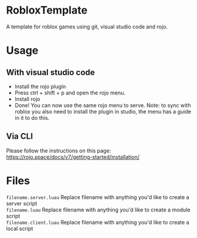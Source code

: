 # RobloxTemplate
A template for roblox games using git, visual studio code and rojo.

# Usage 
## With visual studio code
- Install the rojo plugin
- Press ctrl + shift + p and open the rojo menu.
- Install rojo
- Done! You can now use the same rojo menu to serve.
Note: to sync with roblox you also need to install the plugin in studio, the menu has a guide in it to do this.

## Via CLI
Please follow the instructions on this page: https://rojo.space/docs/v7/getting-started/installation/

# Files
`filename.server.luau` Replace filename with anything you'd like to create a server script  
`filename.luau` Replace filename with anything you'd like to create a module script  
`filename.client.luau` Replace filename with anything you'd like to create a local script  